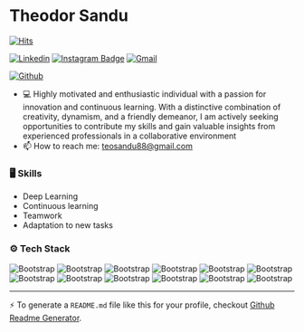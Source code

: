 # Theodor Sandu

[![Hits](https://hits.seeyoufarm.com/api/count/incr/badge.svg?url=https%3A%2F%2Fgithub.com%2FTheo3883%2FTheo3883&count_bg=%2379C83D&title_bg=%23555555&icon=&icon_color=%23E7E7E7&title=Profile+Views&edge_flat=false)](https://hits.seeyoufarm.com)

[![Linkedin](https://img.shields.io/badge/-LinkedIn-blue?style=flat&logo=Linkedin&logoColor=white)](https://www.linkedin.com/in/theo8338/)
[![Instagram Badge](https://img.shields.io/badge/-Instagram-purple?logo=instagram&logoColor=white&link=https://instagram.com/83.theo/)](https://www.instagram.com/83.theo)
[![Gmail](https://img.shields.io/badge/-Gmail-c14438?style=flat&logo=Gmail&logoColor=white)](mailto:teosandu88@gmail.com)

[![Github](https://img.shields.io/github/followers/Theo3883?label=Follow&style=social)](https://github.com/Theo3883)

- 💻  Highly motivated and enthusiastic individual with a passion for innovation and continuous learning. With a distinctive combination of creativity, dynamism, and a friendly demeanor, I am actively seeking opportunities to contribute my skills and gain valuable insights from experienced professionals in a collaborative environment
- 📫 How to reach me: teosandu88@gmail.com


### 🖥 Skills

- Deep Learning
- Continuous learning
- Teamwork
- Adaptation to new tasks
### ⚙️ Tech Stack

![Bootstrap](https://img.shields.io/badge/-Python-05122A?style=flat-square&logo=Python&color=000000) ![Bootstrap](https://img.shields.io/badge/-PyTorch-05122A?style=flat-square&logo=PyTorch&color=000000) ![Bootstrap](https://img.shields.io/badge/-PostgreSQL-05122A?style=flat-square&logo=PostgreSQL&color=000000) ![Bootstrap](https://img.shields.io/badge/-Pandas-05122A?style=flat-square&logo=Pandas&color=000000) ![Bootstrap](https://img.shields.io/badge/-Numpy-05122A?style=flat-square&logo=Numpy&color=000000) ![Bootstrap](https://img.shields.io/badge/-Django-05122A?style=flat-square&logo=Django&color=000000) ![Bootstrap](https://img.shields.io/badge/-C%2B%2B-05122A?style=flat-square&logo=C++&color=000000) ![Bootstrap](https://img.shields.io/badge/-C-05122A?style=flat-square&logo=C&color=000000) ![Bootstrap](https://img.shields.io/badge/-OOP-05122A?style=flat-square&logo=OOP&color=000000) ![Bootstrap](https://img.shields.io/badge/-React-05122A?style=flat-square&logo=React&color=000000) ![Bootstrap](https://img.shields.io/badge/-HTML-05122A?style=flat-square&logo=HTML&color=000000) ![Bootstrap](https://img.shields.io/badge/-CSS-05122A?style=flat-square&logo=CSS&color=000000)




---
:zap: To generate a `README.md` file like this for your profile, checkout [Github Readme Generator](https://hejazizo-github-profile-readme-srcstreamlit-app-i6skm7.streamlit.app/).
